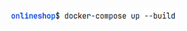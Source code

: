 <img src="https://github.com/zhenia-cyp/images-for-readme-files/blob/main/screenshots/screen1step.png" width="270"/>

